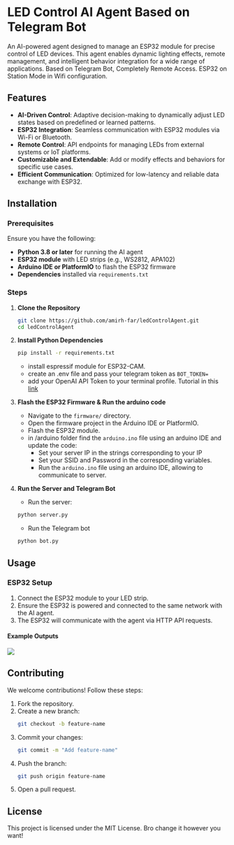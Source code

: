 # LED Control AI Agent Based on Telegram Bot  

An AI-powered agent designed to manage an ESP32 module for precise control of LED devices. This agent enables dynamic lighting effects, remote management, and intelligent behavior integration for a wide range of applications. Based on Telegram Bot, Completely Remote Access. ESP32 on Station Mode in Wifi configuration.

## Features

- **AI-Driven Control**: Adaptive decision-making to dynamically adjust LED states based on predefined or learned patterns.
- **ESP32 Integration**: Seamless communication with ESP32 modules via Wi-Fi or Bluetooth.
- **Remote Control**: API endpoints for managing LEDs from external systems or IoT platforms.
- **Customizable and Extendable**: Add or modify effects and behaviors for specific use cases.
- **Efficient Communication**: Optimized for low-latency and reliable data exchange with ESP32.



## Installation

### Prerequisites

Ensure you have the following:
- **Python 3.8 or later** for running the AI agent
- **ESP32 module** with LED strips (e.g., WS2812, APA102)
- **Arduino IDE or PlatformIO** to flash the ESP32 firmware
- **Dependencies** installed via `requirements.txt`

### Steps

1. **Clone the Repository**
   ```bash
   git clone https://github.com/amirh-far/ledControlAgent.git
   cd ledControlAgent
   ```

2. **Install Python Dependencies**
   ```bash
   pip install -r requirements.txt
   ```
   - install espressif module for ESP32-CAM.
   - create an .env file and pass your telegram token as ```BOT_TOKEN=```
   - add your OpenAI API Token to your terminal profile. Tutorial in this [link](https://help.openai.com/en/articles/5112595-best-practices-for-api-key-safety)

3. **Flash the ESP32 Firmware & Run the arduino code**
   - Navigate to the `firmware/` directory.
   - Open the firmware project in the Arduino IDE or PlatformIO.
   - Flash the ESP32 module.
   - in /arduino folder find the ```arduino.ino``` file using an arduino IDE and update the code:
     - Set your server IP in the strings corresponding to your IP
     - Set your SSID and Password in the corresponding variables.
     - Run the ```arduino.ino``` file using an arduino IDE, allowing to communicate to server.

4. **Run the Server and Telegram Bot**
   - Run the server:
   ```bash
   python server.py
   ```
   - Run the Telegram bot 
    ```bash
   python bot.py
   ```


## Usage

### ESP32 Setup

1. Connect the ESP32 module to your LED strip.
2. Ensure the ESP32 is powered and connected to the same network with the AI agent.
3. The ESP32 will communicate with the agent via HTTP API requests.


#### Example Outputs

<p>
   <img src=
</p>


## Contributing

We welcome contributions! Follow these steps:
1. Fork the repository.
2. Create a new branch:
   ```bash
   git checkout -b feature-name
   ```
3. Commit your changes:
   ```bash
   git commit -m "Add feature-name"
   ```
4. Push the branch:
   ```bash
   git push origin feature-name
   ```
5. Open a pull request.


## License

This project is licensed under the MIT License. Bro change it however you want!

